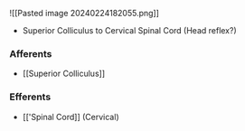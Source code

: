 ![[Pasted image 20240224182055.png]]

- Superior Colliculus to Cervical Spinal Cord (Head reflex?)

### Afferents
- [[Superior Colliculus]]
### Efferents
- [['Spinal Cord]] (Cervical)